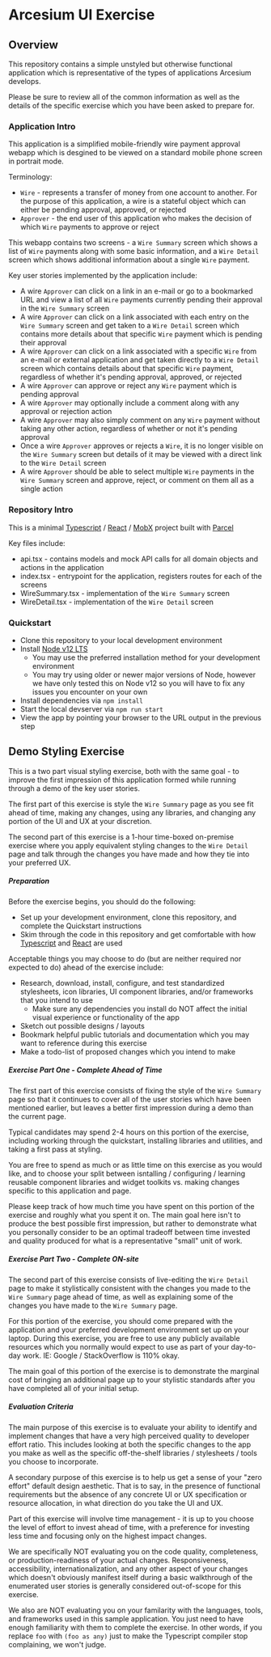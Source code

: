 # Arcesium UI Exercise


## Overview

This repository contains a simple unstyled but otherwise functional application which is representative of the types of applications Arcesium develops.

Please be sure to review all of the common information as well as the details of the specific exercise which you have been asked to prepare for.

### Application Intro

This application is a simplified mobile-friendly wire payment approval webapp which is desgined to be viewed on a standard mobile phone screen in portrait mode.

Terminology:

* `Wire` - represents a transfer of money from one account to another. For the purpose of this application, a wire is a stateful object which can either be pending approval, approved, or rejected
* `Approver` - the end user of this application who makes the decision of which `Wire` payments to approve or reject

This webapp contains two screens - a `Wire Summary` screen which shows a list of `Wire` payments along with some basic information, and a `Wire Detail` screen which shows additional information about a single `Wire` payment.

Key user stories implemented by the application include:

* A wire `Approver` can click on a link in an e-mail or go to a bookmarked URL and view a list of all `Wire` payments currently pending their approval in the `Wire Summary` screen
* A wire `Approver` can click on a link associated with each entry on the `Wire Summary` screen and get taken to a `Wire Detail` screen which contains more details about that specific `Wire` payment which is pending their approval
* A wire `Approver` can click on a link associated with a specific `Wire` from an e-mail or external application and get taken directly to a `Wire Detail` screen which contains details about that specific `Wire` payment, regardless of whether it's pending approval, approved, or rejected
* A wire `Approver` can approve or reject any `Wire` payment which is pending approval
* A wire `Approver` may optionally include a comment along with any approval or rejection action
* A wire `Approver` may also simply comment on any `Wire` payment without taking any other action, regardless of whether or not it's pending approval
* Once a wire `Approver` approves or rejects a `Wire`, it is no longer visible on the `Wire Summary` screen but details of it may be viewed with a direct link to the `Wire Detail` screen
* A wire `Approver` should be able to select multiple `Wire` payments in the `Wire Summary` screen and approve, reject, or comment on them all as a single action


### Repository Intro

This is a minimal [Typescript](https://www.typescriptlang.org) / [React](https://reactjs.org) / [MobX](https://mobx.js.org) project built with [Parcel](https://parceljs.org/)

Key files include:

* api.tsx - contains models and mock API calls for all domain objects and actions in the application
* index.tsx - entrypoint for the application, registers routes for each of the screens
* WireSummary.tsx - implementation of the `Wire Summary` screen
* WireDetail.tsx - implementation of the `Wire Detail` screen

### Quickstart

* Clone this repository to your local development environment
* Install [Node v12 LTS](https://nodejs.org/en/download/)
  * You may use the preferred installation method for your development environment
  * You may try using older or newer major versions of Node, however we have only tested this on Node v12 so you will have to fix any issues you encounter on your own
* Install dependencies via `npm install`
* Start the local devserver via `npm run start`
* View the app by pointing your browser to the URL output in the previous step

## Demo Styling Exercise

This is a two part visual styling exercise, both with the same goal - to improve the first impression of this application formed while running through a demo of the key user stories.

The first part of this exercise is style the `Wire Summary` page as you see fit ahead of time, making any changes, using any libraries, and changing any portion of the UI and UX at your discretion.

The second part of this exercise is a 1-hour time-boxed on-premise exercise where you apply equivalent styling changes to the `Wire Detail` page and talk through the changes you have made and how they tie into your preferred UX.

##### Preparation

Before the exercise begins, you should do the following:

* Set up your development environment, clone this repository, and complete the Quickstart instructions
* Skim through the code in this repository and get comfortable with how [Typescript](https://www.typescriptlang.org) and [React](https://reactjs.org) are used

Acceptable things you may choose to do (but are neither required nor expected to do) ahead of the exercise include:
* Research, download, install, configure, and test standardized stylesheets, icon libraries, UI component libraries, and/or frameworks that you intend to use
  * Make sure any dependencies you install do NOT affect the initial visual experience or functionality of the app
* Sketch out possible designs / layouts
* Bookmark helpful public tutorials and documentation which you may want to reference during this exercise
* Make a todo-list of proposed changes which you intend to make


##### Exercise Part One - Complete Ahead of Time

The first part of this exercise consists of fixing the style of the `Wire Summary` page so that it continues to cover all of the user stories which have been mentioned earlier, but leaves a better first impression during a demo than the current page.

Typical candidates may spend 2-4 hours on this portion of the exercise, including working through the quickstart, installing libraries and utilities, and taking a first pass at styling. 

You are free to spend as much or as little time on this exercise as you would like, and to choose your split between isntalling / configuring / learning reusable component libraries and widget toolkits vs. making changes specific to this application and page. 

Please keep track of how much time you have spent on this portion of the exercise and roughly what you spent it on. The main goal here isn't to produce the best possible first impression, but rather to demonstrate what you personally consider to be an optimal tradeoff between time invested and quality produced for what is a representative "small" unit of work.


##### Exercise Part Two - Complete ON-site

The second part of this exercise consists of live-editing the `Wire Detail` page to make it stylistically consistent with the changes you made to the `Wire Summary` page ahead of time, as well as explaining some of the changes you have made to the `Wire Summary` page.

For this portion of the exercise, you should come prepared with the application and your preferred development environment set up on your laptop. During this exercise, you are free to use any publicly available resources which you normally would expect to use as part of your day-to-day work. IE: Google / StackOverflow is 110% okay.

The main goal of this portion of the exercise is to demonstrate the marginal cost of bringing an additional page up to your stylistic standards after you have completed all of your initial setup.


##### Evaluation Criteria

The main purpose of this exercise is to evaluate your ability to identify and implement changes that have a very high perceived quality to developer effort ratio. This includes looking at both the specific changes to the app you make as well as the specific off-the-shelf libraries / stylesheets / tools you choose to incorporate.

A secondary purpose of this exercise is to help us get a sense of your "zero effort" default design aesthetic. That is to say, in the presence of functional requirements but the absence of any concrete UI or UX specification or resource allocation, in what direction do you take the UI and UX.

Part of this exercise will involve time management - it is up to you choose the level of effort to invest ahead of time, with a preference for investing less time and focusing only on the highest impact changes.

We are specifically NOT evaluating you on the code quality, completeness, or production-readiness of your actual changes. Responsiveness, accessibility, internationalization, and any other aspect of your changes which doesn't obviously manifest itself during a basic walkthrough of the enumerated user stories is generally considered out-of-scope for this exercise.

We also are NOT evaluating you on your familarity with the languages, tools, and frameworks used in this sample application. You just need to have enough familiarity with them to complete the exercise. In other words, if you replace `foo` with `(foo as any)` just to make the Typescript compiler stop complaining, we won't judge. 

